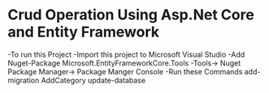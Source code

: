 # Crud Operation Using Asp.Net Core and Entity Framework

-To run this Project
-Import this project to Microsoft Visual Studio 
-Add Nuget-Package
Microsoft.EntityFrameworkCore.Tools
-Tools-> Nuget Package Manager-> Package Manger Console
-Run these Commands
add-migration AddCategory
update-database  

